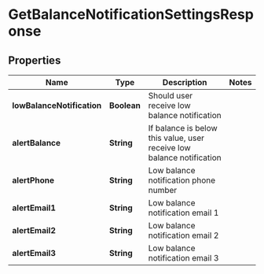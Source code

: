 
# GetBalanceNotificationSettingsResponse

## Properties
Name | Type | Description | Notes
------------ | ------------- | ------------- | -------------
**lowBalanceNotification** | **Boolean** | Should user receive low balance notification | 
**alertBalance** | **String** | If balance is below this value, user receive low balance notification | 
**alertPhone** | **String** | Low balance notification phone number | 
**alertEmail1** | **String** | Low balance notification email 1 | 
**alertEmail2** | **String** | Low balance notification email 2 | 
**alertEmail3** | **String** | Low balance notification email 3 | 



